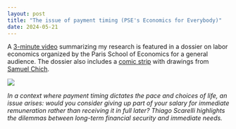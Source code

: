 ```yaml
---
layout: post
title: "The issue of payment timing (PSE's Economics for Everybody)"
date: 2024-05-21
---
```


A [3-minute video](https://youtu.be/Lb1RrGsqNJk?si=aPNQ1rj0K6NgHEl5) summarizing my research is featured in a dossier on labor economics organized by the Paris School of Economics for a general audience. The dossier also includes a [comic strip](https://www.calameo.com/read/007484431336e49f5d1c4?authid=N3c8J9ff3RwC&page=1) with drawings from [Samuel Chich](https://www.parisschoolofeconomics.eu/en/chich-samuel/).

<a href="https://www.parisschoolofeconomics.eu/en/news/the-issue-of-payment-timing-by-thiago-scarelli/"><img src = "https://thiagoscarelli.github.io/assets/images/ecopourtous_thiago.PNG" class = "default"></a>

*In a context where payment timing dictates the pace and choices of life, an issue arises: would you consider giving up part of your salary for immediate remuneration rather than receiving it in full later? Thiago Scarelli highlights the dilemmas between long-term financial security and immediate needs.*
